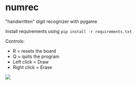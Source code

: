 # numrec
"handwritten" digit recognizer with pygame

Install requirements using ```pip install -r requirements.txt```

Controls:
  - R = resets the board
  - Q = quits the program
  - Left click = Draw
  - Right click = Erase

![](https://github.com/mrmalac/images_for_readmes/blob/main/numrec/numrec.gif)
